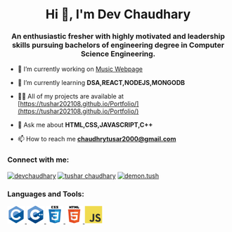 <h1 align="center">Hi 👋, I'm Dev Chaudhary</h1>
<h3 align="center">An enthusiastic fresher with highly motivated and leadership skills pursuing bachelors of engineering degree in Computer Science Engineering.</h3>

- 🔭 I’m currently working on [Music Webpage](https://tushar202108.github.io/Musicweb/)

- 🌱 I’m currently learning **DSA,REACT,NODEJS,MONGODB**

- 👨‍💻 All of my projects are available at [https://tushar202108.github.io/Portfolio/](https://tushar202108.github.io/Portfolio/)

- 💬 Ask me about **HTML,CSS,JAVASCRIPT,C++**

- 📫 How to reach me **chaudhrytusar2000@gmail.com**

<h3 align="left">Connect with me:</h3>
<p align="left">
<a href="https://linkedin.com/in/devchaudhary" target="blank"><img align="center" src="https://raw.githubusercontent.com/rahuldkjain/github-profile-readme-generator/master/src/images/icons/Social/linked-in-alt.svg" alt="devchaudhary" height="30" width="40" /></a>
<a href="https://fb.com/tushar chaudhary" target="blank"><img align="center" src="https://raw.githubusercontent.com/rahuldkjain/github-profile-readme-generator/master/src/images/icons/Social/facebook.svg" alt="tushar chaudhary" height="30" width="40" /></a>
<a href="https://instagram.com/demon.tush" target="blank"><img align="center" src="https://raw.githubusercontent.com/rahuldkjain/github-profile-readme-generator/master/src/images/icons/Social/instagram.svg" alt="demon.tush" height="30" width="40" /></a>
</p>

<h3 align="left">Languages and Tools:</h3>
<p align="left"> <a href="https://www.cprogramming.com/" target="_blank" rel="noreferrer"> <img src="https://raw.githubusercontent.com/devicons/devicon/master/icons/c/c-original.svg" alt="c" width="40" height="40"/> </a> <a href="https://www.w3schools.com/cpp/" target="_blank" rel="noreferrer"> <img src="https://raw.githubusercontent.com/devicons/devicon/master/icons/cplusplus/cplusplus-original.svg" alt="cplusplus" width="40" height="40"/> </a> <a href="https://www.w3schools.com/css/" target="_blank" rel="noreferrer"> <img src="https://raw.githubusercontent.com/devicons/devicon/master/icons/css3/css3-original-wordmark.svg" alt="css3" width="40" height="40"/> </a> <a href="https://www.w3.org/html/" target="_blank" rel="noreferrer"> <img src="https://raw.githubusercontent.com/devicons/devicon/master/icons/html5/html5-original-wordmark.svg" alt="html5" width="40" height="40"/> </a> <a href="https://developer.mozilla.org/en-US/docs/Web/JavaScript" target="_blank" rel="noreferrer"> <img src="https://raw.githubusercontent.com/devicons/devicon/master/icons/javascript/javascript-original.svg" alt="javascript" width="40" height="40"/> </a> </p>
